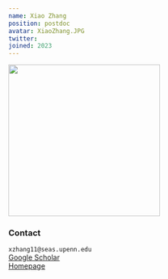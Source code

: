 ```yaml
---
name: Xiao Zhang
position: postdoc
avatar: XiaoZhang.JPG
twitter: 
joined: 2023
---
```


<img width="300" src="{{site.baseurl}}/images/people/{{page.avatar}}" data-action="zoom">




### Contact

<i class="fa fa-envelope-o"></i>`xzhang11@seas.upenn.edu`<br>
[<i class="fa fa-bar-chart"></i> Google Scholar](https://scholar.google.com/citations?user=xImPgj4AAAAJ) <br>
[Homepage](http://xzhang.art/)
